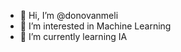 - 👋 Hi, I’m @donovanmeli
- 👀 I’m interested in Machine Learning
- 🌱 I’m currently learning IA

<!---
donovanmeli/donovanmeli is a ✨ special ✨ repository because its `README.md` (this file) appears on your GitHub profile.
You can click the Preview link to take a look at your changes.
--->
